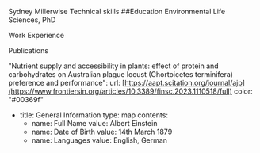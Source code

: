 Sydney Millerwise
Technical skills
##Education
Environmental Life Sciences, PhD

Work Experience

Publications

"Nutrient supply and accessibility in plants: effect of protein and carbohydrates on Australian plague locust (Chortoicetes terminifera) preference and performance":
  url: [https://aapt.scitation.org/journal/ajp](https://www.frontiersin.org/articles/10.3389/finsc.2023.1110518/full)
  color: "#00369f"


- title: General Information
  type: map
  contents:
    - name: Full Name
      value: Albert Einstein
    - name: Date of Birth
      value: 14th March 1879
    - name: Languages
      value: English, German
